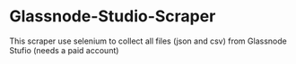 # Glassnode-Studio-Scraper
This scraper use selenium to collect all files (json and csv) from Glassnode Stufio (needs a paid account)
